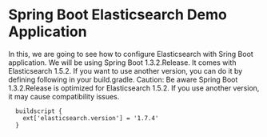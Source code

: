 # Spring Boot Elasticsearch Demo Application

In this, we are going to see how to configure Elasticsearch with Sring Boot application. We will be using Spring Boot 1.3.2.Release. It comes with Elasticsearch 1.5.2. If you want to use another version, you can do it by defining following in your build.gradle. 
Caution: Be aware Spring Boot 1.3.2.Release is optimized for Elasticsearch 1.5.2. If you use another version, it may cause compatibility issues.

```
  buildscript {
  	ext['elasticsearch.version'] = '1.7.4'
  }

```





